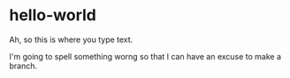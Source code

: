 # hello-world
Ah, so this is where you type text.

I'm going to spell something worng so that I can have an excuse to make a branch.
